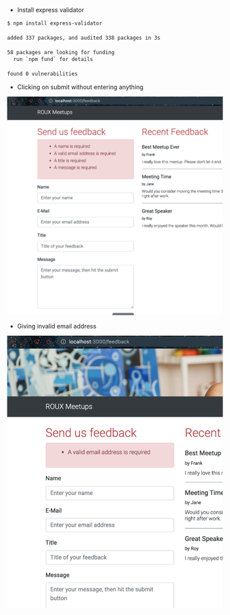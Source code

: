- Install express validator

```bash
$ npm install express-validator

added 337 packages, and audited 338 packages in 3s

58 packages are looking for funding
  run `npm fund` for details

found 0 vulnerabilities
```

- Clicking on submit without entering anything

![](.images/error-without-entering.png)

- Giving invalid email address

![](.images/invalid-email-address.png)